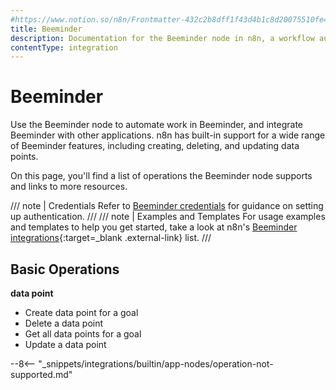 ```yaml
---
#https://www.notion.so/n8n/Frontmatter-432c2b8dff1f43d4b1c8d20075510fe4
title: Beeminder
description: Documentation for the Beeminder node in n8n, a workflow automation platform. Includes details of operations and configuration, and links to examples and credentials information.
contentType: integration
---
```


# Beeminder

Use the Beeminder node to automate work in Beeminder, and integrate Beeminder with other applications. n8n has built-in support for a wide range of Beeminder features, including creating, deleting, and updating data points.

On this page, you'll find a list of operations the Beeminder node supports and links to more resources.

/// note | Credentials
Refer to [Beeminder credentials](/integrations/builtin/credentials/beeminder/) for guidance on setting up authentication. 
///
/// note | Examples and Templates
For usage examples and templates to help you get started, take a look at n8n's [Beeminder integrations](https://n8n.io/integrations/beeminder/){:target=_blank .external-link} list.
///



## Basic Operations

**data point**
- Create data point for a goal
- Delete a data point
- Get all data points for a goal
- Update a data point


--8<-- "_snippets/integrations/builtin/app-nodes/operation-not-supported.md"


